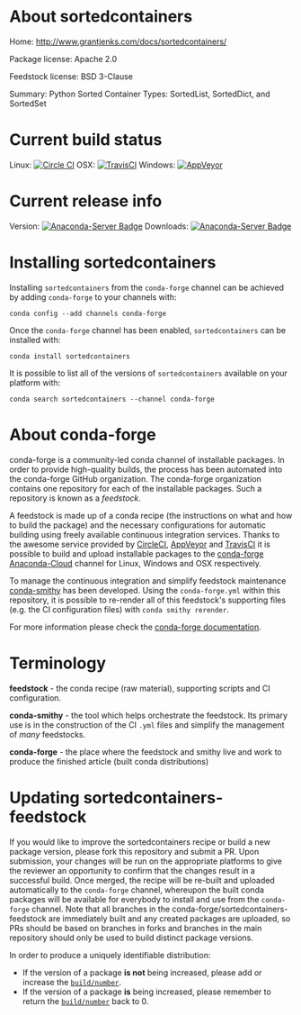 About sortedcontainers
======================

Home: http://www.grantjenks.com/docs/sortedcontainers/

Package license: Apache 2.0

Feedstock license: BSD 3-Clause

Summary: Python Sorted Container Types: SortedList, SortedDict, and SortedSet



Current build status
====================

Linux: [![Circle CI](https://circleci.com/gh/conda-forge/sortedcontainers-feedstock.svg?style=shield)](https://circleci.com/gh/conda-forge/sortedcontainers-feedstock)
OSX: [![TravisCI](https://travis-ci.org/conda-forge/sortedcontainers-feedstock.svg?branch=master)](https://travis-ci.org/conda-forge/sortedcontainers-feedstock)
Windows: [![AppVeyor](https://ci.appveyor.com/api/projects/status/github/conda-forge/sortedcontainers-feedstock?svg=True)](https://ci.appveyor.com/project/conda-forge/sortedcontainers-feedstock/branch/master)

Current release info
====================
Version: [![Anaconda-Server Badge](https://anaconda.org/conda-forge/sortedcontainers/badges/version.svg)](https://anaconda.org/conda-forge/sortedcontainers)
Downloads: [![Anaconda-Server Badge](https://anaconda.org/conda-forge/sortedcontainers/badges/downloads.svg)](https://anaconda.org/conda-forge/sortedcontainers)

Installing sortedcontainers
===========================

Installing `sortedcontainers` from the `conda-forge` channel can be achieved by adding `conda-forge` to your channels with:

```
conda config --add channels conda-forge
```

Once the `conda-forge` channel has been enabled, `sortedcontainers` can be installed with:

```
conda install sortedcontainers
```

It is possible to list all of the versions of `sortedcontainers` available on your platform with:

```
conda search sortedcontainers --channel conda-forge
```


About conda-forge
=================

conda-forge is a community-led conda channel of installable packages.
In order to provide high-quality builds, the process has been automated into the
conda-forge GitHub organization. The conda-forge organization contains one repository
for each of the installable packages. Such a repository is known as a *feedstock*.

A feedstock is made up of a conda recipe (the instructions on what and how to build
the package) and the necessary configurations for automatic building using freely
available continuous integration services. Thanks to the awesome service provided by
[CircleCI](https://circleci.com/), [AppVeyor](http://www.appveyor.com/)
and [TravisCI](https://travis-ci.org/) it is possible to build and upload installable
packages to the [conda-forge](https://anaconda.org/conda-forge)
[Anaconda-Cloud](http://docs.anaconda.org/) channel for Linux, Windows and OSX respectively.

To manage the continuous integration and simplify feedstock maintenance
[conda-smithy](http://github.com/conda-forge/conda-smithy) has been developed.
Using the ``conda-forge.yml`` within this repository, it is possible to re-render all of
this feedstock's supporting files (e.g. the CI configuration files) with ``conda smithy rerender``.

For more information please check the [conda-forge documentation](https://conda-forge.org/docs/).

Terminology
===========

**feedstock** - the conda recipe (raw material), supporting scripts and CI configuration.

**conda-smithy** - the tool which helps orchestrate the feedstock.
                   Its primary use is in the construction of the CI ``.yml`` files
                   and simplify the management of *many* feedstocks.

**conda-forge** - the place where the feedstock and smithy live and work to
                  produce the finished article (built conda distributions)


Updating sortedcontainers-feedstock
===================================

If you would like to improve the sortedcontainers recipe or build a new
package version, please fork this repository and submit a PR. Upon submission,
your changes will be run on the appropriate platforms to give the reviewer an
opportunity to confirm that the changes result in a successful build. Once
merged, the recipe will be re-built and uploaded automatically to the
`conda-forge` channel, whereupon the built conda packages will be available for
everybody to install and use from the `conda-forge` channel.
Note that all branches in the conda-forge/sortedcontainers-feedstock are
immediately built and any created packages are uploaded, so PRs should be based
on branches in forks and branches in the main repository should only be used to
build distinct package versions.

In order to produce a uniquely identifiable distribution:
 * If the version of a package **is not** being increased, please add or increase
   the [``build/number``](http://conda.pydata.org/docs/building/meta-yaml.html#build-number-and-string).
 * If the version of a package **is** being increased, please remember to return
   the [``build/number``](http://conda.pydata.org/docs/building/meta-yaml.html#build-number-and-string)
   back to 0.